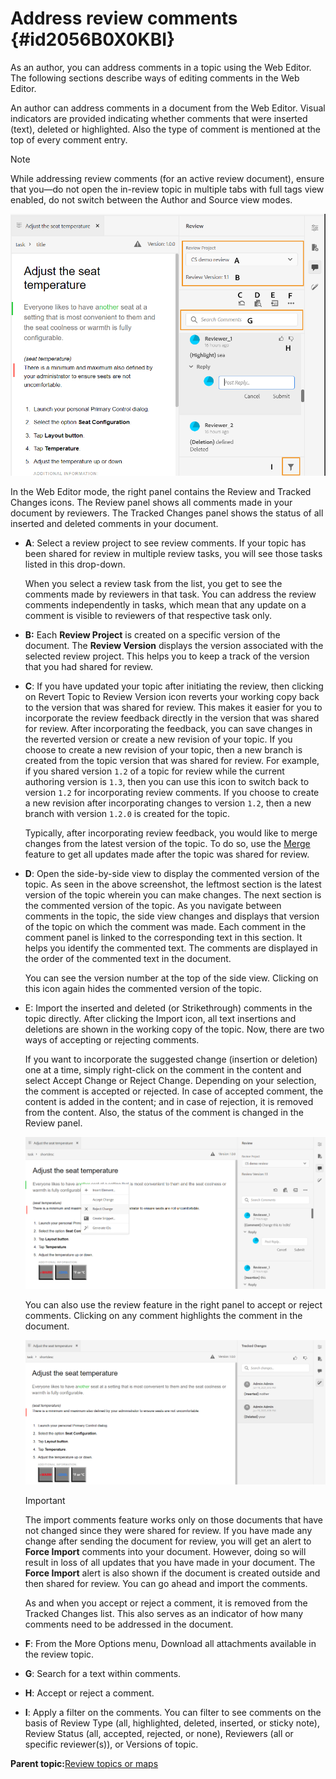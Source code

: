 # Address review comments {#id2056B0X0KBI}

As an author, you can address comments in a topic using the Web Editor. The following sections describe ways of editing comments in the Web Editor.

An author can address comments in a document from the Web Editor. Visual indicators are provided indicating whether comments that were inserted \(text\), deleted or highlighted. Also the type of comment is mentioned at the top of every comment entry.

>[!NOTE]
>
> While addressing review comments \(for an active review document\), ensure that you—do not open the in-review topic in multiple tabs with full tags view enabled, do not switch between the Author and Source view modes.

![](images/comments-page-web-editor_cs.png)

In the Web Editor mode, the right panel contains the Review and Tracked Changes icons. The Review panel shows all comments made in your document by reviewers. The Tracked Changes panel shows the status of all inserted and deleted comments in your document.

-   **A**: Select a review project to see review comments. If your topic has been shared for review in multiple review tasks, you will see those tasks listed in this drop-down.

    When you select a review task from the list, you get to see the comments made by reviewers in that task. You can address the review comments independently in tasks, which mean that any update on a comment is visible to reviewers of that respective task only.

-   **B:** Each **Review Project** is created on a specific version of the document. The **Review Version** displays the version associated with the selected review project. This helps you to keep a track of the version that you had shared for review.

-   **C**: If you have updated your topic after initiating the review, then clicking on Revert Topic to Review Version icon reverts your working copy back to the version that was shared for review. This makes it easier for you to incorporate the review feedback directly in the version that was shared for review. After incorporating the feedback, you can save changes in the reverted version or create a new revision of your topic. If you choose to create a new revision of your topic, then a new branch is created from the topic version that was shared for review. For example, if you shared version `1.2` of a topic for review while the current authoring version is `1.3`, then you can use this icon to switch back to version `1.2` for incorporating review comments. If you choose to create a new revision after incorporating changes to version `1.2`, then a new branch with version `1.2.0` is created for the topic.

    Typically, after incorporating review feedback, you would like to merge changes from the latest version of the topic. To do so, use the [Merge](web-editor-features.md#id205DF04E0HS) feature to get all updates made after the topic was shared for review.

-   **D**: Open the side-by-side view to display the commented version of the topic. As seen in the above screenshot, the leftmost section is the latest version of the topic wherein you can make changes. The next section is the commented version of the topic. As you navigate between comments in the topic, the side view changes and displays that version of the topic on which the comment was made. Each comment in the comment panel is linked to the corresponding text in this section. It helps you identify the commented text. The comments are displayed in the order of the commented text in the document.

    You can see the version number at the top of the side view. Clicking on this icon again hides the commented version of the topic.

-   E: Import the inserted and deleted \(or Strikethrough\) comments in the topic directly. After clicking the Import icon, all text insertions and deletions are shown in the working copy of the topic. Now, there are two ways of accepting or rejecting comments.

    If you want to incorporate the suggested change \(insertion or deletion\) one at a time, simply right-click on the comment in the content and select Accept Change or Reject Change. Depending on your selection, the comment is accepted or rejected. In case of accepted comment, the content is added in the content; and in case of rejection, it is removed from the content. Also, the status of the comment is changed in the Review panel.

    ![](images/import-comment-accept-web-editor_cs.png)

    You can also use the review feature in the right panel to accept or reject comments. Clicking on any comment highlights the comment in the document.

    ![](images/changes-tab_cs.png)

    >[!IMPORTANT]
    >
    > The import comments feature works only on those documents that have not changed since they were shared for review. If you have made any change after sending the document for review, you will get an alert to **Force Import** comments into your document. However, doing so will result in loss of all updates that you have made in your document. The **Force Import** alert is also shown if the document is created outside and then shared for review. You can go ahead and import the comments.

    As and when you accept or reject a comment, it is removed from the Tracked Changes list. This also serves as an indicator of how many comments need to be addressed in the document.

-   **F**: From the More Options menu, Download all attachments available in the review topic.
-   **G**: Search for a text within comments.
-   **H**: Accept or reject a comment.

-   **I**: Apply a filter on the comments. You can filter to see comments on the basis of Review Type \(all, highlighted, deleted, inserted, or sticky note\), Review Status \(all, accepted, rejected, or none\), Reviewers \(all or specific reviewer\(s\)\), or Versions of topic.


**Parent topic:**[Review topics or maps](review.md)

